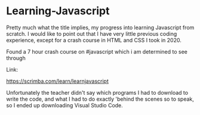 # Learning-Javascript
Pretty much what the title implies, my progress into learning Javascript from scratch.  I would like to point out that I have very little previous coding experience, except for a crash course in HTML and CSS I took in 2020.


Found a 7 hour crash course on #javascript which i am determined to see through


Link:

https://scrimba.com/learn/learnjavascript




Unfortunately the teacher didn't say which programs I had to download to write the code, and what I had to do exactly 'behind the scenes so to speak, so I ended up downloading Visual Studio Code.
